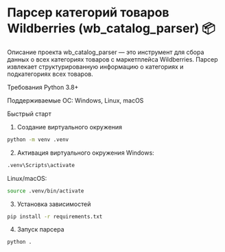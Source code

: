 # Парсер категорий товаров Wildberries (wb_catalog_parser) 📦
Описание проекта
wb_catalog_parser — это инструмент для сбора данных о всех категориях товаров с маркетплейса Wildberries. Парсер извлекает структурированную информацию о категориях и подкатегориях всех товаров.

Требования
Python 3.8+

Поддерживаемые ОС: Windows, Linux, macOS

Быстрый старт
1. Создание виртуального окружения
```bash
python -m venv .venv
```
2. Активация виртуального окружения
Windows:

```bash
.venv\Scripts\activate
```
Linux/macOS:

```bash
source .venv/bin/activate
```
3. Установка зависимостей
```bash
pip install -r requirements.txt
```
4. Запуск парсера
```bash
python .
```
